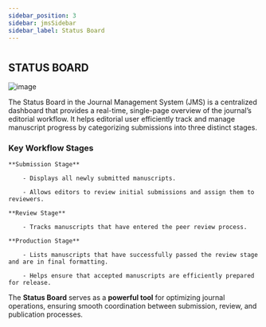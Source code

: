 ```yaml
---
sidebar_position: 3
sidebar: jmsSidebar
sidebar_label: Status Board
---
```

#

## STATUS BOARD

![image](/assets/images/journal/status-board.webp)

The Status Board in the Journal Management System (JMS) is a centralized dashboard that provides a real-time, single-page overview of the journal’s editorial workflow. It helps editorial user efficiently track and manage manuscript progress by categorizing submissions into three distinct stages.

### Key Workflow Stages

    **Submission Stage**

        - Displays all newly submitted manuscripts.

        - Allows editors to review initial submissions and assign them to reviewers.

    **Review Stage**

        - Tracks manuscripts that have entered the peer review process.

    **Production Stage**
    
        - Lists manuscripts that have successfully passed the review stage and are in final formatting.

        - Helps ensure that accepted manuscripts are efficiently prepared for release. 
        
The **Status Board** serves as a **powerful tool** for optimizing journal operations, ensuring smooth coordination between submission, review, and publication processes.
